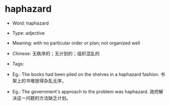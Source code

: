 # haphazard

- Word: haphazard

- Type: adjective
- Meaning: with no particular order or plan; not organized well
- Chinese: 无秩序的；无计划的；组织混乱的
- Tags: 
- Eg.: The books had been piled on the shelves in a haphazard fashion. 书架上的书堆放得杂乱无序。
- Eg.: The government's approach to the problem was haphazard. 政府解决这一问题的方法缺乏计划。

